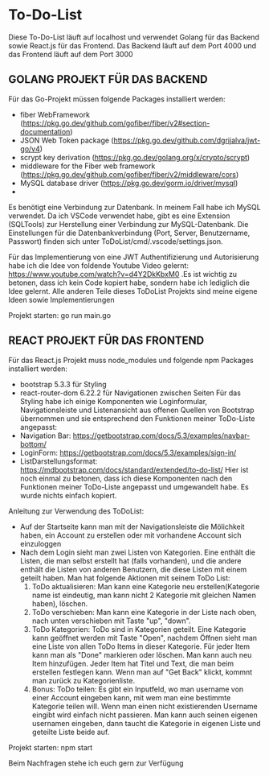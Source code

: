 # To-Do-List
Diese To-Do-List läuft auf localhost und verwendet Golang für das Backend sowie React.js für das Frontend. Das Backend läuft auf dem Port 4000 und das Frontend läuft auf dem Port 3000

## GOLANG PROJEKT FÜR DAS BACKEND
Für das Go-Projekt müssen folgende Packages installiert werden:
  - fiber WebFramework (https://pkg.go.dev/github.com/gofiber/fiber/v2#section-documentation)
  - JSON Web Token package (https://pkg.go.dev/github.com/dgrijalva/jwt-go/v4)
  - scrypt key derivation (https://pkg.go.dev/golang.org/x/crypto/scrypt)
  - middleware for the Fiber web framework (https://pkg.go.dev/github.com/gofiber/fiber/v2/middleware/cors)
  - MySQL database driver (https://pkg.go.dev/gorm.io/driver/mysql)
  - 
Es benötigt eine Verbindung zur Datenbank. In meinem Fall habe ich MySQL verwendet. Da ich VSCode verwendet habe, gibt es eine Extension (SQLTools) zur Herstellung einer Verbindung zur MySQL-Datenbank. Die Einstellungen für die Datenbankverbindung (Port, Server, Benutzername, Passwort) finden sich unter ToDoList/cmd/.vscode/settings.json.

Für das Implementierung von eine JWT Authentifizierung und Autorisierung habe ich die Idee von foldende Youtube Video gelernt: https://www.youtube.com/watch?v=d4Y2DkKbxM0 .Es ist wichtig zu betonen, dass ich kein Code kopiert habe, sondern habe ich lediglich die Idee gelernt. Alle anderen Teile dieses ToDoList Projekts sind meine eigene Ideen sowie Implementierungen

Projekt starten: go run main.go


## REACT PROJEKT FÜR DAS FRONTEND
Für das React.js Projekt muss node_modules und folgende npm Packages installiert werden:
  - bootstrap 5.3.3 für Styling
  - react-router-dom 6.22.2 für Navigationen zwischen Seiten
Für das Styling habe ich einige Komponenten wie Loginformular, Navigationsleiste und Listenansicht aus offenen Quellen von Bootstrap übernommen und sie entsprechend den Funktionen meiner ToDo-Liste angepasst:
  - Navigation Bar: https://getbootstrap.com/docs/5.3/examples/navbar-bottom/
  - LoginForm: https://getbootstrap.com/docs/5.3/examples/sign-in/
  - ListDarstellungsformat: https://mdbootstrap.com/docs/standard/extended/to-do-list/
Hier ist noch einmal zu betonen, dass ich diese Komponenten nach den Funktionen meiner ToDo-Liste angepasst und umgewandelt habe. Es wurde nichts einfach kopiert.

Anleitung zur Verwendung des ToDoList:
- Auf der Startseite kann man mit der Navigationsleiste die Mölichkeit haben, ein Account zu erstellen oder mit vorhandene Account sich einzuloggen
- Nach dem Login sieht man zwei Listen von Kategorien. Eine enthält die Listen, die man selbst erstellt hat (falls vorhanden), und die andere enthält die Listen von anderen Benutzern, die diese Listen mit einem geteilt haben. Man hat folgende Aktionen mit seinem ToDo List:
    1. ToDo aktualisieren: Man kann eine Kategorie neu erstellen(Kategorie name ist eindeutig, man kann nicht 2 Kategorie mit gleichen Namen haben), löschen.
    2. ToDo verschieben: Man kann eine Kategorie in der Liste nach oben, nach unten verschieben mit Taste "up", "down".
    3. ToDo Kategorien: ToDo sind in Kategorien geteilt. Eine Kategorie kann geöffnet werden mit Taste "Open", nachdem Öffnen sieht man eine Liste von allen ToDo Items
       in dieser Kategorie. Für jeder Item kann man als "Done" markieren oder löschen. Man kann auch neu Item hinzufügen. Jeder Item hat Titel und Text, die man beim erstellen festlegen kann. Wenn
       man auf "Get Back" klickt, kommnt man zurück zu Kategorienliste.
    4. Bonus: ToDo teilen: Es gibt ein Inputfeld, wo man username von einer Account eingeben kann, mit wem man eine bestimmte Kategorie teilen will. Wenn man einen nicht existierenden Username eingibt
       wird einfach nicht passieren. Man kann auch seinen eigenen usernamen eingeben, dann taucht die Kategorie in eigenen Liste und geteilte Liste beide auf.
       
Projekt starten: npm start

Beim Nachfragen stehe ich euch gern zur Verfügung

